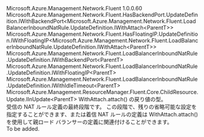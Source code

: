 <Type Name="IWithAttach&lt;ParentT&gt;" FullName="Microsoft.Azure.Management.Network.Fluent.LoadBalancerInboundNatRule.UpdateDefinition.IWithAttach&lt;ParentT&gt;">
  <TypeSignature Language="C#" Value="public interface IWithAttach&lt;ParentT&gt; : Microsoft.Azure.Management.Network.Fluent.HasBackendPort.UpdateDefinition.IWithBackendPort&lt;Microsoft.Azure.Management.Network.Fluent.LoadBalancerInboundNatRule.UpdateDefinition.IWithAttach&lt;ParentT&gt;&gt;, Microsoft.Azure.Management.Network.Fluent.HasFloatingIP.UpdateDefinition.IWithFloatingIP&lt;Microsoft.Azure.Management.Network.Fluent.LoadBalancerInboundNatRule.UpdateDefinition.IWithAttach&lt;ParentT&gt;&gt;, Microsoft.Azure.Management.Network.Fluent.LoadBalancerInboundNatRule.UpdateDefinition.IWithBackendPort&lt;ParentT&gt;, Microsoft.Azure.Management.Network.Fluent.LoadBalancerInboundNatRule.UpdateDefinition.IWithFloatingIP&lt;ParentT&gt;, Microsoft.Azure.Management.Network.Fluent.LoadBalancerInboundNatRule.UpdateDefinition.IWithIdleTimeout&lt;ParentT&gt;, Microsoft.Azure.Management.ResourceManager.Fluent.Core.ChildResource.Update.IInUpdate&lt;ParentT&gt;" />
  <TypeSignature Language="ILAsm" Value=".class public interface auto ansi abstract IWithAttach`1&lt;ParentT&gt; implements class Microsoft.Azure.Management.Network.Fluent.HasBackendPort.UpdateDefinition.IWithBackendPort`1&lt;class Microsoft.Azure.Management.Network.Fluent.LoadBalancerInboundNatRule.UpdateDefinition.IWithAttach`1&lt;!ParentT&gt;&gt;, class Microsoft.Azure.Management.Network.Fluent.HasFloatingIP.UpdateDefinition.IWithFloatingIP`1&lt;class Microsoft.Azure.Management.Network.Fluent.LoadBalancerInboundNatRule.UpdateDefinition.IWithAttach`1&lt;!ParentT&gt;&gt;, class Microsoft.Azure.Management.Network.Fluent.LoadBalancerInboundNatRule.UpdateDefinition.IWithBackendPort`1&lt;!ParentT&gt;, class Microsoft.Azure.Management.Network.Fluent.LoadBalancerInboundNatRule.UpdateDefinition.IWithFloatingIP`1&lt;!ParentT&gt;, class Microsoft.Azure.Management.Network.Fluent.LoadBalancerInboundNatRule.UpdateDefinition.IWithIdleTimeout`1&lt;!ParentT&gt;, class Microsoft.Azure.Management.ResourceManager.Fluent.Core.ChildResource.Update.IInUpdate`1&lt;!ParentT&gt;" />
  <TypeSignature Language="DocId" Value="T:Microsoft.Azure.Management.Network.Fluent.LoadBalancerInboundNatRule.UpdateDefinition.IWithAttach`1" />
  <TypeSignature Language="VB.NET" Value="Public Interface IWithAttach(Of ParentT)&#xA;Implements IInUpdate(Of ParentT), IWithBackendPort(Of IWithAttach(Of ParentT)), IWithBackendPort(Of ParentT), IWithFloatingIP(Of IWithAttach(Of ParentT)), IWithFloatingIP(Of ParentT), IWithIdleTimeout(Of ParentT)" />
  <TypeSignature Language="F#" Value="type IWithAttach&lt;'ParentT&gt; = interface&#xA;    interface IInUpdate&lt;'ParentT&gt;&#xA;    interface IWithBackendPort&lt;'ParentT&gt;&#xA;    interface IWithBackendPort&lt;IWithAttach&lt;'ParentT&gt;&gt;&#xA;    interface IWithFloatingIP&lt;'ParentT&gt;&#xA;    interface IWithFloatingIP&lt;IWithAttach&lt;'ParentT&gt;&gt;&#xA;    interface IWithIdleTimeout&lt;'ParentT&gt;" />
  <AssemblyInfo>
    <AssemblyName>Microsoft.Azure.Management.Network.Fluent</AssemblyName>
    <AssemblyVersion>1.0.0.60</AssemblyVersion>
  </AssemblyInfo>
  <TypeParameters>
    <TypeParameter Name="ParentT" />
  </TypeParameters>
  <Interfaces>
    <Interface>
      <InterfaceName>Microsoft.Azure.Management.Network.Fluent.HasBackendPort.UpdateDefinition.IWithBackendPort&lt;Microsoft.Azure.Management.Network.Fluent.LoadBalancerInboundNatRule.UpdateDefinition.IWithAttach&lt;ParentT&gt;&gt;</InterfaceName>
    </Interface>
    <Interface>
      <InterfaceName>Microsoft.Azure.Management.Network.Fluent.HasFloatingIP.UpdateDefinition.IWithFloatingIP&lt;Microsoft.Azure.Management.Network.Fluent.LoadBalancerInboundNatRule.UpdateDefinition.IWithAttach&lt;ParentT&gt;&gt;</InterfaceName>
    </Interface>
    <Interface>
      <InterfaceName>Microsoft.Azure.Management.Network.Fluent.LoadBalancerInboundNatRule.UpdateDefinition.IWithBackendPort&lt;ParentT&gt;</InterfaceName>
    </Interface>
    <Interface>
      <InterfaceName>Microsoft.Azure.Management.Network.Fluent.LoadBalancerInboundNatRule.UpdateDefinition.IWithFloatingIP&lt;ParentT&gt;</InterfaceName>
    </Interface>
    <Interface>
      <InterfaceName>Microsoft.Azure.Management.Network.Fluent.LoadBalancerInboundNatRule.UpdateDefinition.IWithIdleTimeout&lt;ParentT&gt;</InterfaceName>
    </Interface>
    <Interface>
      <InterfaceName>Microsoft.Azure.Management.ResourceManager.Fluent.Core.ChildResource.Update.IInUpdate&lt;ParentT&gt;</InterfaceName>
    </Interface>
  </Interfaces>
  <Docs>
    <typeparam name="ParentT">WithAttach.attach() の戻り値の型。</typeparam>
    <summary>
            受信の NAT ルール定義の最終段階です。
            この段階で、残りの省略可能な設定を指定することができます、または着信 NAT ルールの定義は WithAttach.attach() を使用して親ロード バランサーの定義に関連付けることができます。
            </summary>
    <remarks>To be added.</remarks>
  </Docs>
  <Members />
</Type>